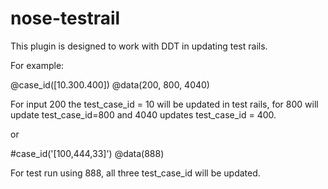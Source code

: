 # nose-testrail

This plugin is designed to work with DDT in updating test rails.

For example:

@case_id([10.300.400])
@data(200, 800, 4040)

For input 200 the test_case_id = 10 will be updated in test rails, for 800 will update test_case_id=800 and 4040 updates test_case_id = 400.


or

#case_id('[100,444,33]')
@data(888)

For test run using 888, all three test_case_id will be updated.

